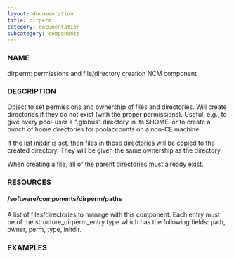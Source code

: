 ```yaml
---
layout: documentation
title: dirperm
category: documentation
subcategory: components
---
```

### NAME

dirperm: permissions and file/directory creation NCM component
 

### DESCRIPTION

Object to set permissions and ownership of files and directories.
Will create directories if they do not exist (with the proper
permissions).  Useful, e.g., to give every pool-user a ".globus"
directory in its $HOME, or to create a bunch of home directories for
poolaccounts on a non-CE machine.
 

If the list initdir is set, then files in those directories will be
copied to the created directory.  They will be given the same
ownership as the directory. 

When creating a file, all of the parent directories must already
exist.  
 

### RESOURCES

#### /software/components/dirperm/paths

A list of files/directories to manage with this component.  Each entry
must be of the structure\_dirperm\_entry type which has the following
fields: path, owner, perm, type, initdir.  

### EXAMPLES
 
